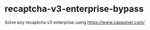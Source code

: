 # recaptcha-v3-enterprise-bypass
Solve any recaptcha v3 enterprise using https://www.capsolver.com/



                                                                             